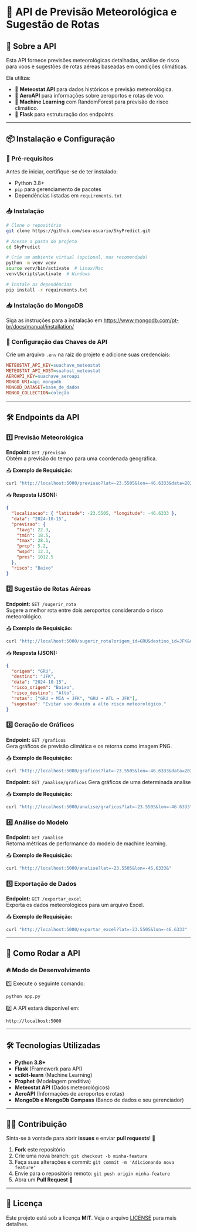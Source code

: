 # 📌 API de Previsão Meteorológica e Sugestão de Rotas

## 🚀 Sobre a API
Esta API fornece previsões meteorológicas detalhadas, análise de risco para voos e sugestões de rotas aéreas baseadas em condições climáticas.  

Ela utiliza:
- 🔹 **Meteostat API** para dados históricos e previsão meteorológica.
- 🔹 **AeroAPI** para informações sobre aeroportos e rotas de voo.
- 🔹 **Machine Learning** com RandomForest para previsão de risco climático.
- 🔹 **Flask** para estruturação dos endpoints.

---

## 📦 Instalação e Configuração
### 🔧 Pré-requisitos
Antes de iniciar, certifique-se de ter instalado:
- Python 3.8+
- `pip` para gerenciamento de pacotes
- Dependências listadas em `requirements.txt`

### 📥 Instalação
```bash
# Clone o repositório
git clone https://github.com/seu-usuario/SkyPredict.git

# Acesse a pasta do projeto
cd SkyPredict

# Crie um ambiente virtual (opcional, mas recomendado)
python -m venv venv
source venv/bin/activate  # Linux/Mac
venv\Scripts\activate  # Windows

# Instale as dependências
pip install -r requirements.txt
```

### 📥 Instalação do MongoDB
Siga as instruções para a instalação em https://www.mongodb.com/pt-br/docs/manual/installation/

### 🔑 Configuração das Chaves de API
Crie um arquivo `.env` na raiz do projeto e adicione suas credenciais:
```ini
METEOSTAT_API_KEY=suachave_meteostat
METEOSTAT_API_HOST=suahost_meteostat
AEROAPI_KEY=suachave_aeroapi
MONGO_URI=api_mongodb
MONGOD_DATASET=base_de_dados
MONGO_COLLECTION=coleção
```
---

## 🛠️ Endpoints da API

### 1️⃣ Previsão Meteorológica
**Endpoint:** `GET /previsao`  
Obtém a previsão do tempo para uma coordenada geográfica.

📤 **Exemplo de Requisição:**
```bash
curl "http://localhost:5000/previsao?lat=-23.5505&lon=-46.6333&data=2024-10-15"
```

📥 **Resposta (JSON):**
```json
{
  "localizacao": { "latitude": -23.5505, "longitude": -46.6333 },
  "data": "2024-10-15",
  "previsao": {
    "tavg": 22.3,
    "tmin": 18.5,
    "tmax": 28.1,
    "prcp": 5.2,
    "wspd": 12.3,
    "pres": 1012.5
  },
  "risco": "Baixo"
}
```

### 2️⃣ Sugestão de Rotas Aéreas
**Endpoint:** `GET /sugerir_rota`  
Sugere a melhor rota entre dois aeroportos considerando o risco meteorológico.

📤 **Exemplo de Requisição:**
```bash
curl "http://localhost:5000/sugerir_rota?origem_id=GRU&destino_id=JFK&data=2024-10-15"
```

📥 **Resposta (JSON):**
```json
{
  "origem": "GRU",
  "destino": "JFK",
  "data": "2024-10-15",
  "risco_origem": "Baixo",
  "risco_destino": "Alto",
  "rotas": ["GRU → MIA → JFK", "GRU → ATL → JFK"],
  "sugestao": "Evitar voo devido a alto risco meteorológico."
}
```

### 3️⃣ Geração de Gráficos
**Endpoint:** `GET /graficos`  
Gera gráficos de previsão climática e os retorna como imagem PNG.

📤 **Exemplo de Requisição:**
```bash
curl "http://localhost:5000/graficos?lat=-23.5505&lon=-46.6333&data=2024-10-15" -o grafico.png
```
**Endpoint:** `GET /analise/graficos`
Gera gráficos de uma determinada analise

📤 **Exemplo de Requisição:**

```bash
curl "http://localhost:5000/analise/graficos?lat=-23.5505&lon=-46.6333" -o grafico.png
```

### 4️⃣ Análise do Modelo
**Endpoint:** `GET /analise`  
Retorna métricas de performance do modelo de machine learning.

📤 **Exemplo de Requisição:**
```bash
curl "http://localhost:5000/analise?lat=-23.5505&lon=-46.6333&"
```

### 5️⃣ Exportação de Dados
**Endpoint:** `GET /exportar_excel`  
Exporta os dados meteorológicos para um arquivo Excel.

📤 **Exemplo de Requisição:**
```bash
curl "http://localhost:5000/exportar_excel?lat=-23.5505&lon=-46.6333" -o dados.xlsx
```

---

## 🚀 Como Rodar a API
### 🔥 Modo de Desenvolvimento
1️⃣ Execute o seguinte comando:
```bash
python app.py
```
2️⃣ A API estará disponível em:
```bash
http://localhost:5000
```

---

## 🛠 Tecnologias Utilizadas
- **Python 3.8+**
- **Flask** (Framework para API)
- **scikit-learn** (Machine Learning)
- **Prophet** (Modelagem preditiva)
- **Meteostat API** (Dados meteorológicos)
- **AeroAPI** (Informações de aeroportos e rotas)
- **MongoDb e MongoDb Compass** (Banco de dados e seu gerenciador)

---

## 👨‍💻 Contribuição
Sinta-se à vontade para abrir **issues** e enviar **pull requests**! 🚀

1. **Fork** este repositório  
2. Crie uma nova branch: `git checkout -b minha-feature`  
3. Faça suas alterações e commit: `git commit -m 'Adicionando nova feature'`  
4. Envie para o repositório remoto: `git push origin minha-feature`  
5. Abra um **Pull Request** 🎉  

---

## 📄 Licença
Este projeto está sob a licença **MIT**. Veja o arquivo [LICENSE](LICENSE) para mais detalhes.
